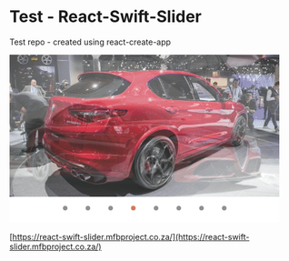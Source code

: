 # Test - React-Swift-Slider

Test repo - created using react-create-app


![demo](react-swift-slider.gif)
 

[https://react-swift-slider.mfbproject.co.za/](https://react-swift-slider.mfbproject.co.za/)
